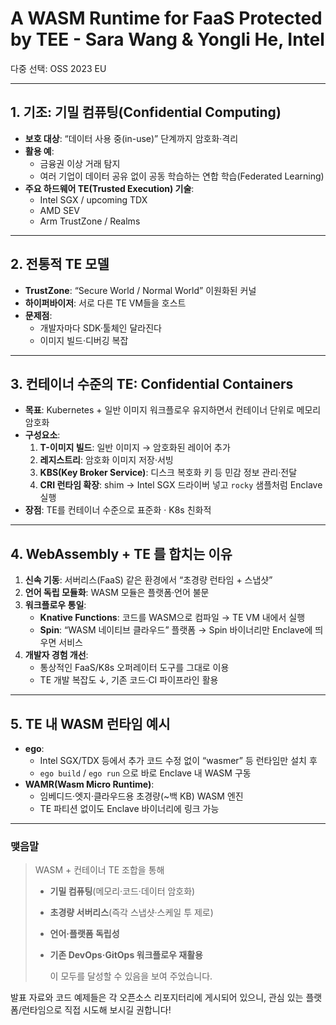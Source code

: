 # A WASM Runtime for FaaS Protected by TEE - Sara Wang & Yongli He, Intel

다중 선택: OSS 2023 EU

---

## 1. 기조: 기밀 컴퓨팅(Confidential Computing)

- **보호 대상**: “데이터 사용 중(in-use)” 단계까지 암호화·격리
- **활용 예**:
    - 금융권 이상 거래 탐지
    - 여러 기업이 데이터 공유 없이 공동 학습하는 연합 학습(Federated Learning)
- **주요 하드웨어 TE(Trusted Execution) 기술**:
    - Intel SGX / upcoming TDX
    - AMD SEV
    - Arm TrustZone / Realms

---

## 2. 전통적 TE 모델

- **TrustZone**: “Secure World / Normal World” 이원화된 커널
- **하이퍼바이저**: 서로 다른 TE VM들을 호스트
- **문제점**:
    - 개발자마다 SDK·툴체인 달라진다
    - 이미지 빌드·디버깅 복잡

---

## 3. 컨테이너 수준의 TE: Confidential Containers

- **목표**: Kubernetes + 일반 이미지 워크플로우 유지하면서 컨테이너 단위로 메모리 암호화
- **구성요소**:
    1. **T-이미지 빌드**: 일반 이미지 → 암호화된 레이어 추가
    2. **레지스트리**: 암호화 이미지 저장·서빙
    3. **KBS(Key Broker Service)**: 디스크 복호화 키 등 민감 정보 관리·전달
    4. **CRI 런타임 확장**: shim → Intel SGX 드라이버 넣고 `rocky` 샘플처럼 Enclave 실행
- **장점**: TE를 컨테이너 수준으로 표준화 · K8s 친화적

---

## 4. WebAssembly + TE 를 합치는 이유

1. **신속 기동**: 서버리스(FaaS) 같은 환경에서 “초경량 런타임 + 스냅샷”
2. **언어 독립 모듈화**: WASM 모듈은 플랫폼·언어 불문
3. **워크플로우 통일**:
    - **Knative Functions**: 코드를 WASM으로 컴파일 → TE VM 내에서 실행
    - **Spin**: “WASM 네이티브 클라우드” 플랫폼 → Spin 바이너리만 Enclave에 띄우면 서비스
4. **개발자 경험 개선**:
    - 통상적인 FaaS/K8s 오퍼레이터 도구를 그대로 이용
    - TE 개발 복잡도 ↓, 기존 코드·CI 파이프라인 활용

---

## 5. TE 내 WASM 런타임 예시

- **ego**:
    - Intel SGX/TDX 등에서 추가 코드 수정 없이 “wasmer” 등 런타임만 설치 후
    - `ego build` / `ego run` 으로 바로 Enclave 내 WASM 구동
- **WAMR(Wasm Micro Runtime)**:
    - 임베디드·엣지·클라우드용 초경량(~백 KB) WASM 엔진
    - TE 파티션 없이도 Enclave 바이너리에 링크 가능

---

### 맺음말

> WASM + 컨테이너 TE 조합을 통해
> 
> - **기밀 컴퓨팅**(메모리·코드·데이터 암호화)
> - **초경량 서버리스**(즉각 스냅샷·스케일 투 제로)
> - **언어·플랫폼 독립성**
> - **기존 DevOps·GitOps 워크플로우 재활용**
>     
>     이 모두를 달성할 수 있음을 보여 주었습니다.
>     

발표 자료와 코드 예제들은 각 오픈소스 리포지터리에 게시되어 있으니, 관심 있는 플랫폼/런타임으로 직접 시도해 보시길 권합니다!